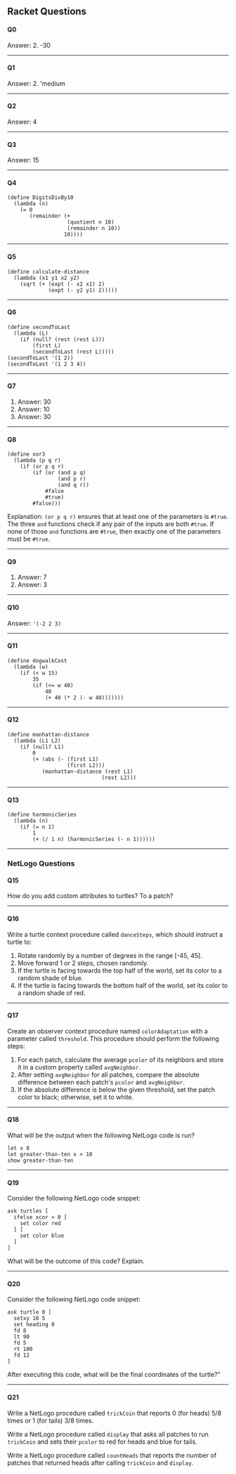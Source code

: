 
## Racket Questions

#### Q0
Answer: 2. -30

---

#### Q1
Answer: 2. 'medium

---

#### Q2
Answer: 4

---

#### Q3
Answer: 15

---

#### Q4
```
(define DigitsDivBy10
  (lambda (n)
    (= 0
       (remainder (+
                   (quotient n 10)
                   (remainder n 10))
                  10))))
```


---

#### Q5
```
(define calculate-distance
  (lambda (x1 y1 x2 y2)
    (sqrt (+ (expt (- x2 x1) 2)
             (expt (- y2 y1) 2)))))
```

---

#### Q6
```
(define secondToLast
  (lambda (L)
    (if (null? (rest (rest L)))
        (first L)
        (secondToLast (rest L)))))
(secondToLast '(1 2))
(secondToLast '(1 2 3 4))
```

---

#### Q7

1. Answer: 30
2. Answer: 10
3. Answer: 30

---

#### Q8
```
(define xor3
  (lambda (p q r)
    (if (or p q r)
        (if (or (and p q)
                (and p r)
                (and q r))
            #false
            #true)
        #false)))
```
Explanation: `(or p q r)` ensures that at least one of the parameters is `#true`. The three `and` functions check if any pair of the inputs are both `#true`. If none of those `and` functions are `#true`, then exactly one of the parameters must be `#true`.

---

#### Q9
1. Answer: 7
2. Answer: 3

---

#### Q10
Answer: `'(-2 2 3)`

---

#### Q11
```
(define dogwalkCost
  (lambda (w)
    (if (< w 15)
        35
        (if (<= w 40)
            40
            (+ 40 (* 2 (- w 40)))))))
```

---

#### Q12
```
(define manhattan-distance
  (lambda (L1 L2)
    (if (null? L1)
        0
        (+ (abs (- (first L1)
                   (first L2)))
           (manhattan-distance (rest L1)
                              (rest L2)))
```

---

#### Q13
```
(define harmonicSeries
  (lambda (n)
    (if (= n 1)
        1
        (+ (/ 1 n) (harmonicSeries (- n 1))))))
```

---

### NetLogo Questions

#### Q15
How do you add custom attributes to turtles? To a patch?

---

#### Q16
Write a turtle context procedure called `danceSteps`, which should instruct a turtle to:

1.  Rotate randomly by a number of degrees in the range [-45, 45].
2.  Move forward 1 or 2 steps, chosen randomly.
3.  If the turtle is facing towards the top half of the world, set its color to a random shade of blue.
4.  If the turtle is facing towards the bottom half of the world, set its color to a random shade of red.

---

#### Q17
Create an observer context procedure named `colorAdaptation` with a parameter called `threshold`. This procedure should perform the following steps:

1. For each patch, calculate the average `pcolor` of its neighbors and store it in a custom property called `avgNeighbor`.
2. After setting `avgNeighbor` for all patches, compare the absolute difference between each patch's `pcolor` and `avgNeighbor`.
3. If the absolute difference is below the given threshold, set the patch color to black; otherwise, set it to white.

---

#### Q18
What will be the output when the following NetLogo code is run?
```
let x 8
let greater-than-ten x > 10
show greater-than-ten
```

---


#### Q19
Consider the following NetLogo code snippet:

```
ask turtles [
  ifelse xcor > 0 [
    set color red
  ] [
    set color blue
  ]
]
```
What will be the outcome of this code? Explain.

---

#### Q20
Consider the following NetLogo code snippet:

```
ask turtle 0 [
  setxy 10 5
  set heading 0
  fd 8
  lt 90
  fd 5
  rt 180
  fd 12
]
```

After executing this code, what will be the final coordinates of the turtle?"

---

#### Q21
Write a NetLogo procedure called `trickCoin` that reports 0 (for heads) 5/8 times or 1 (for tails) 3/8 times.

Write a NetLogo procedure called `display` that asks all patches to run `trickCoin` and sets their `pcolor` to red for heads and blue for tails.

Write a NetLogo procedure called `countHeads` that reports the number of patches that returned heads after calling `trickCoin` and `display`.
